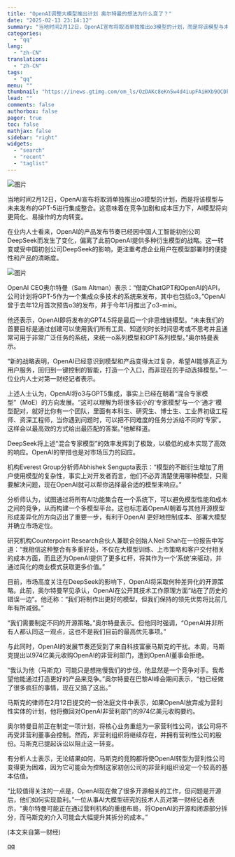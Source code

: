 ```yaml
---
title: "OpenAI调整大模型推出计划 奥尔特曼的想法为什么变了？"
date: "2025-02-13 23:14:12"
summary: "当地时间2月12日，OpenAI宣布将取消单独推出o3模型的计划，而是将该模型与未来发布的GPT-5..."
categories:
  - "qq"
lang:
  - "zh-CN"
translations:
  - "zh-CN"
tags:
  - "qq"
menu: ""
thumbnail: "https://inews.gtimg.com/om_ls/OzDAKc8eKn5w4d4iupFAiHXb9OCDkZFUeeVyhJ4qLpeRIAA_640360/0"
lead: ""
comments: false
authorbox: false
pager: true
toc: false
mathjax: false
sidebar: "right"
widgets:
  - "search"
  - "recent"
  - "taglist"
---
```


![图片](https://inews.gtimg.com/om_bt/OudvPi1ryAnFPfTxu-7fVKa_UH-MMixQLf1bbUGIxR148AA/641)

当地时间2月12日，OpenAI宣布将取消单独推出o3模型的计划，而是将该模型与未来发布的GPT-5进行集成整合。这意味着在竞争加剧和成本压力下，AI模型将向更简化、易操作的方向转变。

在业内人士看来，OpenAI的产品发布节奏已经因中国人工智能初创公司DeepSeek而发生了变化，偏离了此前OpenAI提供多种衍生模型的战略。这一转变或受中国初创公司DeepSeek的影响，更注重考虑企业用户在模型部署时的便捷性和产品的清晰度。

![图片](https://inews.gtimg.com/om_bt/Og_P2AJExLNeV7zx6gIfzHY8U4emQvAdn0n3e8UUXiEo8AA/641)

OpenAI CEO奥尔特曼（Sam Altman）表示：“借助ChatGPT和OpenAI的API，公司计划将GPT-5作为一个集成众多技术的系统来发布，其中也包括o3。”OpenAI曾于去年12月首次预告o3的发布，并于今年1月推出了o3-mini。

他还表示，OpenAI即将发布的GPT4.5将是最后一个非思维链模型。“未来我们的首要目标是通过创建可以使用我们所有工具、知道何时长时间思考或不思考并且通常可用于非常广泛任务的系统，来统一o系列模型和GPT系列模型。”奥尔特曼表示。

“新的战略表明，OpenAI已经意识到模型和产品变得太过复杂，希望AI能够真正为用户服务，回归到一键控制的智能，打造一个入口，而非现在的手动选择模型。”一位业内人士对第一财经记者表示。

上述人士认为，OpenAI将o3与GPT5集成，事实上已经在朝着“混合专家模型”（MoE）的方向发展。“这可以理解为将很多较小的‘专家模型’与一个’通才‘模型配对，就好比你有一个团队，里面有本科生、研究生、博士生、工业界初级工程师、资深工程师，当你遇到问题时，可以把不同难度的任务分派给不同的‘专家’。这样会以最高效的方式给出最匹配的答案。”他解释道。

DeepSeek将上述“混合专家模型”的效率发挥到了极致，以极低的成本实现了高效的响应。OpenAI的举措也是对市场压力的回应。

机构Everest Group分析师Abhishek Sengupta表示：“模型的不断衍生增加了用户使用模型的复杂性，事实上对开发者而言，他们不必弄清楚使用哪种模型，只需要解决问题，现在OpenAI就可以帮你选择最合适的模型来响应。”

分析师认为，试图通过将所有AI功能集合在一个系统下，可以避免模型性能和成本之间的竞争，从而构建一个多模型平台。这也标志着OpenAI朝着与其他开源模型形成差异化的方向迈出了重要一步，有利于OpenAI 更好地控制成本、部署大模型并确立市场定位。

研究机构Counterpoint Research合伙人兼联合创始人Neil Shah在一份报告中写道：“我相信这种整合有多重好处，不仅在大模型训练、上市策略和客户交付相关的成本方面，而且还为OpenAI提供了更多杠杆，将其作为一个‘系统’来驱动，并通过简化的商业模式获取更多价值。”

目前，市场高度关注在DeepSeek的影响下，OpenAI将采取何种差异化的开源策略。此前，奥尔特曼罕见承认，OpenAI在公开其技术工作原理方面“站在了历史的错误一边”。他还称：“我们将制作出更好的模型，但我们保持的领先优势将比前几年有所减弱。”

“我们需要制定不同的开源策略。”奥尔特曼表示。但他同时强调，“OpenAI并非所有人都认同这一观点，这也不是我们目前的最高优先事项。”

与此同时，OpenAI的发展节奏还受到了来自科技富豪马斯克的干扰。本周，马斯克提出以974亿美元收购OpenAI的非营利部门，遭到OpenAI董事会拒绝。

“我认为他（马斯克）可能只是想拖慢我们的步伐，他显然是一个竞争对手。我希望他能通过打造更好的产品来竞争。”奥尔特曼在巴黎AI峰会期间表示，“他已经做了很多疯狂的事情，现在又搞了这出。”

马斯克的律师在2月12日提交的一份法庭文件中表示，如果OpenAI放弃成为营利性实体的计划，他将撤回对OpenAI非营利部门的974亿美元收购要约。

奥尔特曼目前正在制定一项计划，将核心业务重组为一家营利性公司，该公司将不再受非营利董事会控制。然而，非营利组织将继续存在，并拥有营利性公司的股份。马斯克已提起诉讼以阻止这一转变。

有分析人士表示，无论结果如何，马斯克的竞购都将使OpenAI转型为营利性公司变得更为困难，因为它可能会为控制这家初创公司的非营利组织设定一个较高的基本估值。

“比较值得关注的一点是，OpenAI现在做了很多开源相关的工作，但问题是开源后，他们如何实现盈利。”一位从事AI大模型研究的技术人员对第一财经记者表示，“奥尔特曼可能正在通过营利机构的重组布局，将OpenAI的开源和闭源部分拆分，而马斯克的介入可能会大幅提升其拆分的成本。”

 (本文来自第一财经)

[qq](https://new.qq.com/rain/a/20250213A096N400)
